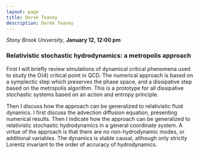 ```yaml
---
layout: page
title: Derek Teaney
description: Derek Teaney
---
```


*Stony Brook University*, **January 12, 12:00 pm**

### Relativistic stochastic hydrodynamics: a metropolis approach

First I will briefly review simulations of dynamical critical phenomena used to study the O(4) critical point in QCD. The numerical approach is based on a symplectic step which preserves the phase space, and a dissipative step based on the metropolis algorithm.  This is a prototype for all dissipative stochastic systems based on an action and entropy principle.<br>

Then I discuss how the approach can be generalized to relativistic fluid dynamics.  I first discuss the advection diffusion equation, presenting numerical results.  Then I indicate how the approach can be generalized to relativistic stochastic hydrodynamics  in a general coordinate system. A virtue of the approach is that there are no non-hydrodynamic modes, or additional variables. The dynamics is stable causal, although only strictly Lorentz invariant to the order of accuracy of hydrodynamics.
